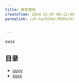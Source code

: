 ```yaml
---
title: 房车营地
createTime: 2024-11-07 00:12:49
permalink: /zh-tw/Other/RVPark/


---
```


xxxx

## 目录
- [uuyy](./1.uuyy.md)
- [ssxx](./2.ssxx.md)

